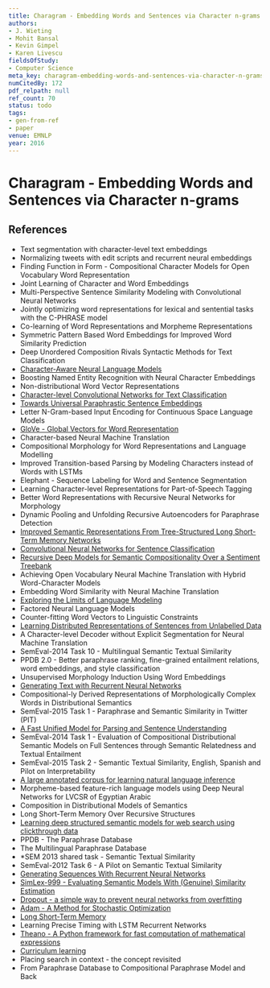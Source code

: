 ```yaml
---
title: Charagram - Embedding Words and Sentences via Character n-grams
authors:
- J. Wieting
- Mohit Bansal
- Kevin Gimpel
- Karen Livescu
fieldsOfStudy:
- Computer Science
meta_key: charagram-embedding-words-and-sentences-via-character-n-grams
numCitedBy: 172
pdf_relpath: null
ref_count: 70
status: todo
tags:
- gen-from-ref
- paper
venue: EMNLP
year: 2016
---
```


# Charagram - Embedding Words and Sentences via Character n-grams

## References

- Text segmentation with character-level text embeddings
- Normalizing tweets with edit scripts and recurrent neural embeddings
- Finding Function in Form - Compositional Character Models for Open Vocabulary Word Representation
- Joint Learning of Character and Word Embeddings
- Multi-Perspective Sentence Similarity Modeling with Convolutional Neural Networks
- Jointly optimizing word representations for lexical and sentential tasks with the C-PHRASE model
- Co-learning of Word Representations and Morpheme Representations
- Symmetric Pattern Based Word Embeddings for Improved Word Similarity Prediction
- Deep Unordered Composition Rivals Syntactic Methods for Text Classification
- [Character-Aware Neural Language Models](./character-aware-neural-language-models.md)
- Boosting Named Entity Recognition with Neural Character Embeddings
- Non-distributional Word Vector Representations
- [Character-level Convolutional Networks for Text Classification](./character-level-convolutional-networks-for-text-classification.md)
- [Towards Universal Paraphrastic Sentence Embeddings](./towards-universal-paraphrastic-sentence-embeddings.md)
- Letter N-Gram-based Input Encoding for Continuous Space Language Models
- [GloVe - Global Vectors for Word Representation](./glove-global-vectors-for-word-representation.md)
- Character-based Neural Machine Translation
- Compositional Morphology for Word Representations and Language Modelling
- Improved Transition-based Parsing by Modeling Characters instead of Words with LSTMs
- Elephant - Sequence Labeling for Word and Sentence Segmentation
- Learning Character-level Representations for Part-of-Speech Tagging
- Better Word Representations with Recursive Neural Networks for Morphology
- Dynamic Pooling and Unfolding Recursive Autoencoders for Paraphrase Detection
- [Improved Semantic Representations From Tree-Structured Long Short-Term Memory Networks](./improved-semantic-representations-from-tree-structured-long-short-term-memory-networks.md)
- [Convolutional Neural Networks for Sentence Classification](./convolutional-neural-networks-for-sentence-classification.md)
- [Recursive Deep Models for Semantic Compositionality Over a Sentiment Treebank](./recursive-deep-models-for-semantic-compositionality-over-a-sentiment-treebank.md)
- Achieving Open Vocabulary Neural Machine Translation with Hybrid Word-Character Models
- Embedding Word Similarity with Neural Machine Translation
- [Exploring the Limits of Language Modeling](./exploring-the-limits-of-language-modeling.md)
- Factored Neural Language Models
- Counter-fitting Word Vectors to Linguistic Constraints
- [Learning Distributed Representations of Sentences from Unlabelled Data](./learning-distributed-representations-of-sentences-from-unlabelled-data.md)
- A Character-level Decoder without Explicit Segmentation for Neural Machine Translation
- SemEval-2014 Task 10 - Multilingual Semantic Textual Similarity
- PPDB 2.0 - Better paraphrase ranking, fine-grained entailment relations, word embeddings, and style classification
- Unsupervised Morphology Induction Using Word Embeddings
- [Generating Text with Recurrent Neural Networks](./generating-text-with-recurrent-neural-networks.md)
- Compositional-ly Derived Representations of Morphologically Complex Words in Distributional Semantics
- SemEval-2015 Task 1 - Paraphrase and Semantic Similarity in Twitter (PIT)
- [A Fast Unified Model for Parsing and Sentence Understanding](./a-fast-unified-model-for-parsing-and-sentence-understanding.md)
- SemEval-2014 Task 1 - Evaluation of Compositional Distributional Semantic Models on Full Sentences through Semantic Relatedness and Textual Entailment
- SemEval-2015 Task 2 - Semantic Textual Similarity, English, Spanish and Pilot on Interpretability
- [A large annotated corpus for learning natural language inference](./a-large-annotated-corpus-for-learning-natural-language-inference.md)
- Morpheme-based feature-rich language models using Deep Neural Networks for LVCSR of Egyptian Arabic
- Composition in Distributional Models of Semantics
- Long Short-Term Memory Over Recursive Structures
- [Learning deep structured semantic models for web search using clickthrough data](./learning-deep-structured-semantic-models-for-web-search-using-clickthrough-data.md)
- PPDB - The Paraphrase Database
- The Multilingual Paraphrase Database
- *SEM 2013 shared task - Semantic Textual Similarity
- SemEval-2012 Task 6 - A Pilot on Semantic Textual Similarity
- [Generating Sequences With Recurrent Neural Networks](./generating-sequences-with-recurrent-neural-networks.md)
- [SimLex-999 - Evaluating Semantic Models With (Genuine) Similarity Estimation](./simlex-999-evaluating-semantic-models-with-genuine-similarity-estimation.md)
- [Dropout - a simple way to prevent neural networks from overfitting](./dropout-a-simple-way-to-prevent-neural-networks-from-overfitting.md)
- [Adam - A Method for Stochastic Optimization](./adam-a-method-for-stochastic-optimization.md)
- [Long Short-Term Memory](./long-short-term-memory.md)
- Learning Precise Timing with LSTM Recurrent Networks
- [Theano - A Python framework for fast computation of mathematical expressions](./theano-a-python-framework-for-fast-computation-of-mathematical-expressions.md)
- [Curriculum learning](./curriculum-learning.md)
- Placing search in context - the concept revisited
- From Paraphrase Database to Compositional Paraphrase Model and Back

